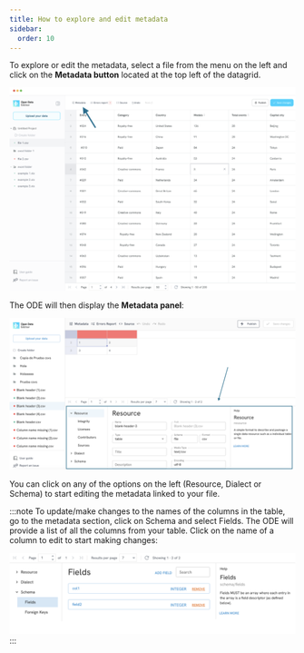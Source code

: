 ```yaml
---
title: How to explore and edit metadata
sidebar:
  order: 10
---
```


To explore or edit the metadata, select a file from the menu on the left and click on the **Metadata button** located at the top left of the datagrid.

![Metadata Button](./assets/explore-edit-metadata/metadata-button.png)

The ODE will then display the **Metadata panel**:

![Metadata panel](./assets/explore-edit-metadata/metadata-panel.png)

You can click on any of the options on the left (Resource, Dialect or Schema) to start editing the metadata linked to your file.

:::note
To update/make changes to the names of the columns in the table, go to the metadata section, click on Schema and select Fields. The ODE will provide a list of all the columns from your table. Click on the name of a column to edit to start making changes:

![Changing column names](./assets/explore-edit-metadata/changing-column-names.png)
:::